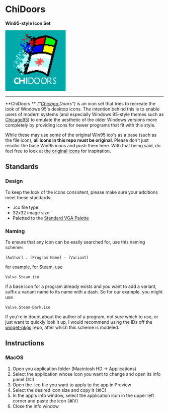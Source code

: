 # ChiDoors

**Win95-style Icon Set**

<img src="CHIdoors_Icon.png" alt="CHIdoors_Icon" style="zoom:200%;" />

---

**ChiDoors ** *("[Chicago ](https://en.wikipedia.org/wiki/Windows_95#Development)Doors")* is an icon set that tries to recreate the look of Windows 95's desktop icons. The intention behind this is to enable users of modern systems (and especially Windows 95-style themes such as [Chicago95](https://github.com/grassmunk/Chicago95)) to emulate the aesthetic of the older Windows versions more completely by providing icons for newer programs that fit with this style.

While these may use some of the original Win95 ico's as a base (such as the file icon), **all icons in this repo must be original**. Please don't just recolor the base Win95 icons and push them here. With that being said, do feel free to look at [the original icons](https://win98icons.alexmeub.com/) for inspiration.

## Standards

### Design

To keep the look of the icons consistent, please make sure your additions meet these standards:

* .ico file type
* 32x32 image size
* Paletted to the [Standard VGA Palette](https://en.wikipedia.org/wiki/Video_Graphics_Array#/media/File:VGA_palette_with_black_borders.svg)

### Naming

To ensure that any icon can be easily searched for, use this naming scheme:

`[Author] . [Program Name] - [Variant]`

for example, for Steam, use

`Valve.Steam.ico`

if a base icon for a program already exists and you want to add a variant, suffix a variant name to its name with a dash. So for our example, you might use

`Valve.Steam-Dark.ico`

If you're in doubt about the author of a program, not sure which to use, or just want to quickly look it up, I would recommend using the IDs off the [winget-pkgs](https://github.com/microsoft/winget-pkgs) repo, after which this scheme is modeled.

## Instructions

### MacOS

1. Open you application folder (Macintosh HD -> Applications)
2. Select the application whose icon you want to change and open its info panel (⌘I)
3. Open the .ico file you want to apply to the app in Preview
4. Select the desired icon size and copy it (⌘C)
5. In the app's info window, select the application icon in the upper left corner and paste the icon (⌘V)
6. Close the info window
